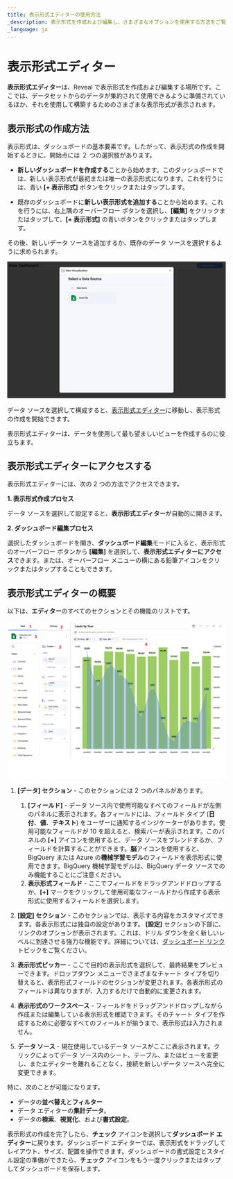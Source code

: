 ```yaml
---
title: 表示形式エディターの使用方法
_description: 表示形式を作成および編集し、さまざまなオプションを使用する方法をご覧ください。
_language: ja
---
```


# 表示形式エディター

**表示形式エディター**は、Reveal で表示形式を作成および編集する場所です。ここでは、データセットからのデータが集約されて使用できるように準備されているほか、それを使用して構築するためのさまざまな表示形式が表示されます。

## 表示形式の作成方法

表示形式は、ダッシュボードの基本要素です。したがって、表示形式の作成を開始するときに、開始点には ２ つの選択肢があります。

* **新しいダッシュボードを作成する**ことから始めます。このダッシュボードでは、新しい表示形式が最初または唯一の表示形式になります。これを行うには、青い **[+ 表示形式]** ボタンをクリックまたはタップします。

* 既存のダッシュボードに**新しい表示形式を追加する**ことから始めます。これを行うには、右上隅のオーバーフロー ボタンを選択し、**[編集]** をクリックまたはタップして、**[+ 表示形式]** の青いボタンをクリックまたはタップします。

その後、新しいデータ ソースを追加するか、既存のデータ ソースを選択するように求められます。

![Dialog with a list of data sources](images/new-visualization-screen.png)

データ ソースを選択して構成すると、[表示形式エディター](visualization-editor.md)に移動し、表示形式の作成を開始できます。

表示形式エディターは、データを使用して最も望ましいビューを作成するのに役立ちます。

## 表示形式エディターにアクセスする

表示形式エディターには、次の 2 つの方法でアクセスできます。

**1. 表示形式作成プロセス**

データ ソースを選択して設定すると、**表示形式エディター**が自動的に開きます。

**2. ダッシュボード編集プロセス**

選択したダッシュボードを開き、**ダッシュボード編集**モードに入ると、表示形式のオーバーフロー ボタンから **[編集]** を選択して、**表示形式エディターにアクセス**できます。または、オーバーフロー メニューの横にある鉛筆アイコンをクリックまたはタップすることもできます。

## 表示形式エディターの概要

以下は、**エディター**のすべてのセクションとその機能のリストです。

![Sections of the Visualization editor](images/visualizations-editor-sections.png)

1. **[データ] セクション** - このセクションには 2 つのパネルがあります。
    1. **[フィールド]** - データ ソース内で使用可能なすべてのフィールドが左側のパネルに表示されます。各フィールドには、フィールド タイプ (**日付**、**値**、**テキスト**) をユーザーに通知するインジケーターがあります。使用可能なフィールドが 10 を超えると、検索バーが表示されます。このパネルの **[+]** アイコンを使用すると、データ ソースをブレンドするか、フィールドを計算することができます。**脳**アイコンを使用すると、BigQuery または Azure の**機械学習モデル**のフィールドを表示形式に使用できます。BigQuery 機械学習モデルは、BigQuery データ ソースでのみ機能することにご注意ください。
    2. **表示形式フィールド** - ここでフィールドをドラッグアンドドロップするか、**[+]** マークをクリックして使用可能なフィールドから作成する表示形式に使用するフィールドを選択します。

2. **[設定] セクション** - このセクションでは、表示する内容をカスタマイズできます。各表示形式には独自の設定があります。 **[設定]** セクションの下部に、リンクのオプションが表示されます。これは、ドリル ダウンを全く新しいレベルに到達させる強力な機能です。詳細については、[ダッシュボード リンク](dashboard-linking.md) トピックをご覧ください。

3. **表示形式ピッカー** - ここで目的の表示形式を選択して、最終結果をプレビューできます。ドロップダウン メニューでさまざまなチャート タイプを切り替えると、表示形式フィールドのセクションが変更されます。各表示形式のフィールドは異なりますが、入力するだけで自動的に変更されます。

4. **表示形式のワークスペース** - フィールドをドラッグアンドドロップしながら作成または編集している表示形式を確認できます。そのチャート タイプを作成するために必要なすべてのフィールドが揃うまで、表示形式は入力されません。

5. **データ ソース** - 現在使用しているデータ ソースがここに表示されます。クリックによってデータ ソース内のシート、テーブル、またはビューを変更し、またエディターを離れることなく、接続を新しいデータ ソースへ完全に変更できます。

特に、次のことが可能になります。
- データの**並べ替え**と**フィルター**
- データ エディターの**集計データ**。
- データの**検索**、**視覚化**、および**書式設定**。

表示形式の作成を完了したら、**チェック** アイコンを選択して**ダッシュボード エディター**に戻ります。ダッシュボード エディターでは、表示形式をドラッグしてレイアウト、サイズ、配置を操作できます。ダッシュボードの書式設定とスタイル設定の準備ができたら、**チェック** アイコンをもう一度クリックまたはタップしてダッシュボードを保存します。